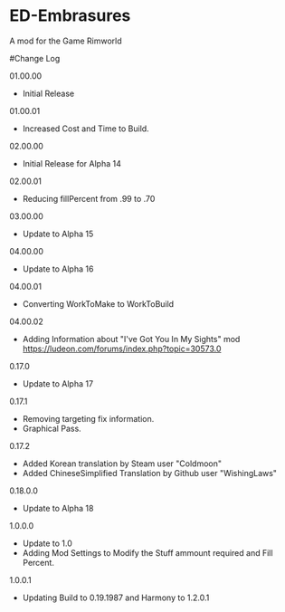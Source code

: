 # ED-Embrasures
A mod for the Game Rimworld


#Change Log

01.00.00
* Initial Release

01.00.01
* Increased Cost and Time to Build.

02.00.00
* Initial Release for Alpha 14

02.00.01
* Reducing fillPercent from .99 to .70

03.00.00
* Update to Alpha 15

04.00.00
* Update to Alpha 16

04.00.01
* Converting WorkToMake to WorkToBuild

04.00.02
* Adding Information about "I've Got You In My Sights" mod https://ludeon.com/forums/index.php?topic=30573.0

0.17.0
* Update to Alpha 17

0.17.1
* Removing targeting fix information.
* Graphical Pass.

0.17.2
* Added Korean translation by Steam user "Coldmoon"
* Added ChineseSimplified Translation by Github user "WishingLaws"

0.18.0.0
* Update to Alpha 18

1.0.0.0
* Update to 1.0
* Adding Mod Settings to Modify the Stuff ammount required and Fill Percent.

1.0.0.1
* Updating Build to 0.19.1987 and Harmony to 1.2.0.1